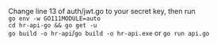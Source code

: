 Change line 13 of auth/jwt.go to your secret key, then run
<br/>`go env -w GO111MODULE=auto`
<br/>`cd hr-api-go && go get -u`
<br/>`go build -o hr-api`/`go build -o hr-api.exe` or `go run api.go`
